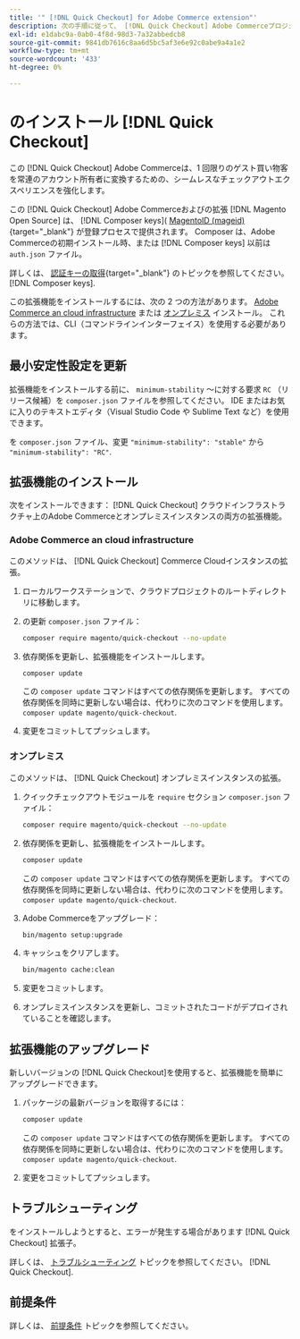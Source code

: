 ```yaml
---
title: '" [!DNL Quick Checkout] for Adobe Commerce extension"'
description: 次の手順に従って、 [!DNL Quick Checkout] Adobe Commerceプロジェクトに」
exl-id: e1dabc9a-0ab0-4f8d-98d3-7a32abbedcb8
source-git-commit: 9841db7616c8aa6d5bc5af3e6e92c0abe9a4a1e2
workflow-type: tm+mt
source-wordcount: '433'
ht-degree: 0%

---
```


# のインストール [!DNL Quick Checkout]

この [!DNL Quick Checkout] Adobe Commerceは、1 回限りのゲスト買い物客を常連のアカウント所有者に変換するための、シームレスなチェックアウトエクスペリエンスを強化します。

この [!DNL Quick Checkout] Adobe Commerceおよびの拡張 [!DNL Magento Open Source] は、 [!DNL Composer keys]( [MagentoID (mageid)](https://devdocs.magento.com/marketplace/sellers/profile-personal.html#field-descriptions){target=&quot;_blank&quot;} が登録プロセスで提供されます。 Composer は、Adobe Commerceの初期インストール時、または [!DNL Composer keys] 以前は `auth.json` ファイル。

詳しくは、 [認証キーの取得](https://devdocs.magento.com/guides/v2.4/install-gde/prereq/connect-auth.html){target=&quot;_blank&quot;} のトピックを参照してください。 [!DNL Composer keys].

この拡張機能をインストールするには、次の 2 つの方法があります。 [Adobe Commerce an cloud infrastructure](#magento-commerce-cloud) または [オンプレミス](#on-premises) インストール。 これらの方法では、CLI（コマンドラインインターフェイス）を使用する必要があります。

## 最小安定性設定を更新

拡張機能をインストールする前に、 `minimum-stability` ～に対する要求 `RC` （リリース候補）を `composer.json` ファイルを参照してください。 IDE またはお気に入りのテキストエディタ（Visual Studio Code や Sublime Text など）を使用できます。

を `composer.json` ファイル、変更 `"minimum-stability": "stable"` から `"minimum-stability": "RC"`.

## 拡張機能のインストール

次をインストールできます： [!DNL Quick Checkout] クラウドインフラストラクチャ上のAdobe Commerceとオンプレミスインスタンスの両方の拡張機能。

### Adobe Commerce an cloud infrastructure

このメソッドは、 [!DNL Quick Checkout] Commerce Cloudインスタンスの拡張。

1. ローカルワークステーションで、クラウドプロジェクトのルートディレクトリに移動します。

1. の更新 `composer.json` ファイル：

   ```bash
   composer require magento/quick-checkout --no-update
   ```

1. 依存関係を更新し、拡張機能をインストールします。

   ```bash
   composer update
   ```

   この `composer update` コマンドはすべての依存関係を更新します。 すべての依存関係を同時に更新しない場合は、代わりに次のコマンドを使用します。 `composer update magento/quick-checkout`.

1. 変更をコミットしてプッシュします。

### オンプレミス

このメソッドは、 [!DNL Quick Checkout] オンプレミスインスタンスの拡張。

1. クイックチェックアウトモジュールを `require` セクション `composer.json` ファイル：

   ```bash
   composer require magento/quick-checkout --no-update
   ```

1. 依存関係を更新し、拡張機能をインストールします。

   ```bash
   composer update
   ```

   この `composer update` コマンドはすべての依存関係を更新します。 すべての依存関係を同時に更新しない場合は、代わりに次のコマンドを使用します。 `composer update magento/quick-checkout`.

1. Adobe Commerceをアップグレード：

   ```bash
   bin/magento setup:upgrade
   ```

1. キャッシュをクリアします。

   ```bash
   bin/magento cache:clean
   ```

1. 変更をコミットします。
1. オンプレミスインスタンスを更新し、コミットされたコードがデプロイされていることを確認します。

## 拡張機能のアップグレード

新しいバージョンの [!DNL Quick Checkout]を使用すると、拡張機能を簡単にアップグレードできます。

1. パッケージの最新バージョンを取得するには：

   ```bash
   composer update
   ```

   この `composer update` コマンドはすべての依存関係を更新します。 すべての依存関係を同時に更新しない場合は、代わりに次のコマンドを使用します。 `composer update magento/quick-checkout`.

1. 変更をコミットしてプッシュします。

## トラブルシューティング

をインストールしようとすると、エラーが発生する場合があります [!DNL Quick Checkout] 拡張子。

詳しくは、 [トラブルシューティング](../quick-checkout/troubleshooting.md) トピックを参照してください。 [!DNL Quick Checkout].

## 前提条件

詳しくは、 [前提条件](../quick-checkout/prerequisites.md) トピックを参照してください。
